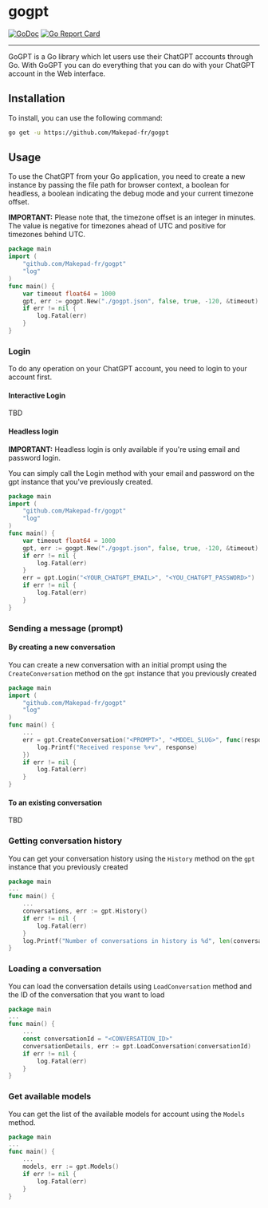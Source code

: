 # gogpt
[![GoDoc](https://godoc.org/github.com/Makepad-fr/gogpt?status.svg)](https://godoc.org/github.com/Makepad-fr/gogpt)
[![Go Report Card](https://goreportcard.com/badge/github.com/Makepad-fr/gogpt)](https://goreportcard.com/report/github.com/Makepad-fr/gogpt)

---

GoGPT is a Go library which let users use their ChatGPT accounts through Go.
With GoGPT you can do everything that you can do with your ChatGPT account in the Web interface.


## Installation

To install, you can use the following command:
```bash
go get -u https://github.com/Makepad-fr/gogpt
```

## Usage

To use the ChatGPT from your Go application, you need to create a new instance by passing the file path for browser context, a boolean for headless, a boolean indicating the debug mode and your current timezone offset.

**IMPORTANT:** Please note that, the timezone offset is an integer in minutes. The value is negative for timezones ahead of UTC and positive for timezones behind UTC.

```go
package main
import (
	"github.com/Makepad-fr/gogpt"
	"log"
)
func main() {
	var timeout float64 = 1000
	gpt, err := gogpt.New("./gogpt.json", false, true, -120, &timeout)
	if err != nil {
		log.Fatal(err)
	}
}   
```

### Login

To do any operation on your ChatGPT account, you need to login to your account first.

#### Interactive Login

TBD

#### Headless login

**IMPORTANT:** Headless login is only available if you're using email and password login.

You can simply call the Login method with your email and password on the gpt instance that you've previously created.

```go
package main
import (
	"github.com/Makepad-fr/gogpt"
	"log"
)
func main() {
	var timeout float64 = 1000
	gpt, err := gogpt.New("./gogpt.json", false, true, -120, &timeout)
	if err != nil {
		log.Fatal(err)
	}
	err = gpt.Login("<YOUR_CHATGPT_EMAIL>", "<YOU_CHATGPT_PASSWORD>")
	if err != nil {
		log.Fatal(err)
	}
}
```

### Sending a message (prompt)

#### By creating a new conversation

You can create a new conversation with an initial prompt using the `CreateConversation` method on the `gpt` instance that you previously created

```go
package main
import (
	"github.com/Makepad-fr/gogpt"
	"log"
)
func main() {
	...
	err = gpt.CreateConversation("<PROMPT>", "<MDDEL_SLUG>", func(response gogpt.ConversationResponse) {
		log.Printf("Received response %+v", response)
	})
	if err != nil {
		log.Fatal(err)
	}
}
```

#### To an existing conversation

TBD

### Getting conversation history

You can get your conversation history using the `History` method on the `gpt` instance that you previously created

```go
package main
... 
func main() {
	...
	conversations, err := gpt.History()
	if err != nil {
		log.Fatal(err)
	}
	log.Printf("Number of conversations in history is %d", len(conversations))
}
```

### Loading a conversation

You can load the conversation details using `LoadConversation` method and the ID of the conversation that you want to load

```go
package main
...
func main() {
	...
	const conversationId = "<CONVERSATION_ID>"
	conversationDetails, err := gpt.LoadConversation(conversationId)
	if err != nil {
		log.Fatal(err)
	}
}
```

### Get available models

You can get the list of the available models for account using the `Models` method.

```go
package main
...
func main() {
	...
	models, err := gpt.Models()
	if err != nil {
		log.Fatal(err)
	}
}
```





